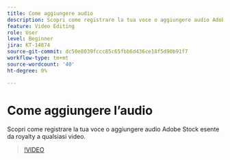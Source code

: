 ```yaml
---
title: Come aggiungere audio
description: Scopri come registrare la tua voce o aggiungere audio Adobe Stock esente da royalty a qualsiasi video
feature: Video Editing
role: User
level: Beginner
jira: KT-14874
source-git-commit: dc50e8039fccc85c65fbb6d436ce18f5d90b91f7
workflow-type: tm+mt
source-wordcount: '40'
ht-degree: 0%

---
```


# Come aggiungere l’audio

Scopri come registrare la tua voce o aggiungere audio Adobe Stock esente da royalty a qualsiasi video.

>[!VIDEO](https://video.tv.adobe.com/v/3427092?quality=12&learn=on&hidetitle=true)
